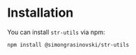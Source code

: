 # Installation

You can install `str-utils` via npm:

```bash
npm install @simongrasinovski/str-utils
```
